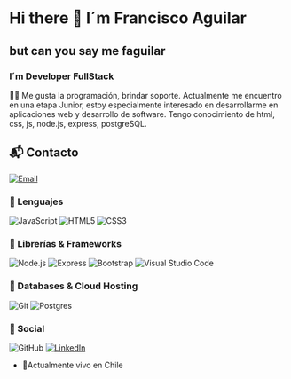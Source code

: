 # Hi there 👋 I´m Francisco Aguilar
## but can you say me faguilar
### I´m Developer FullStack 

 👨‍💻 Me gusta la programación, brindar soporte. Actualmente me encuentro en una etapa Junior, estoy especialmente interesado en desarrollarme en aplicaciones web y desarrollo de software. Tengo conocimiento de html, css, js, node.js, express, postgreSQL.

 ## 📬 Contacto
 [![Email](https://img.shields.io/badge/Mail-D14836?style=for-the-badge&logo=gmail&logoColor=white)](mailto:franciscoaguilarvergara@gmail.com)
 
 ### 🚀 Lenguajes
 ![JavaScript](https://img.shields.io/badge/JavaScript-323330?style=for-the-badge&logo=javascript&logoColor=F7DF1E)
![HTML5](https://img.shields.io/badge/HTML5-E34F26?style=for-the-badge&logo=html5&logoColor=white)
![CSS3](https://img.shields.io/badge/CSS3-1572B6?style=for-the-badge&logo=css3&logoColor=white)
### 🧩 Librerías & Frameworks 
![Node.js](https://img.shields.io/badge/Node.js-339933?style=for-the-badge&logo=node.js&logoColor=white)
![Express](https://img.shields.io/badge/Express-000000?style=for-the-badge&logo=express&logoColor=white)
![Bootstrap](https://img.shields.io/badge/Bootstrap-563D7C?style=for-the-badge&logo=bootstrap&logoColor=white)
![Visual Studio Code](https://img.shields.io/badge/Visual_Studio_Code-0078D4?style=for-the-badge&logo=visual%20studio%20code&logoColor=white)

### 💾 Databases & Cloud Hosting
![Git](https://img.shields.io/badge/Git-F05032?style=for-the-badge&logo=git&logoColor=white)
![Postgres](https://img.shields.io/badge/Postgres-0064a5?style=for-the-badge&logo=bootstrap&logoColor=white)

### 📡 Social
![GitHub](https://img.shields.io/badge/GitHub-100000?style=for-the-badge&logo=github&logoColor=white)
[![LinkedIn](https://img.shields.io/badge/LinkedIn-0077B5?style=for-the-badge&logo=linkedin&logoColor=white)](https://www.linkedin.com/in/faguilarvergara/)





  


 

- 📍Actualmente vivo en Chile


